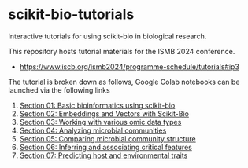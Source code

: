 # scikit-bio-tutorials

Interactive tutorials for using scikit-bio in biological research.

This repository hosts tutorial materials for the ISMB 2024 conference.

- https://www.iscb.org/ismb2024/programme-schedule/tutorials#ip3

The tutorial is broken down as follows, Google Colab notebooks can be launched via the following links

1. [Section 01: Basic bioinformatics using scikit-bio](https://colab.research.google.com/github/scikit-bio/scikit-bio-tutorials/blob/main/01-basic-bioinfo/01-basic-bioinfo.ipynb)
2. [Section 02: Embeddings and Vectors with Scikit-Bio](https://colab.research.google.com/github/scikit-bio/scikit-bio-tutorials/blob/main/02-language-model/02-language-model.ipynb)
3. [Section 03: Working with various omic data types](https://colab.research.google.com/github/scikit-bio/scikit-bio-tutorials/blob/main/03-omic-data-types/03-omic-data-types.ipynb)
4. [Section 04: Analyzing microbial communities](https://colab.research.google.com/github/scikit-bio/scikit-bio-tutorials/blob/main/04-community-structure/04-community-structure.ipynb)
5. [Section 05: Comparing microbial community structure](https://colab.research.google.com/github/scikit-bio/scikit-bio-tutorials/blob/main/05-community-diversity/05-community-diversity.ipynb)
6. [Section 06: Inferring and associating critical features](https://colab.research.google.com/github/scikit-bio/scikit-bio-tutorials/blob/main/06-marker-inference/06-marker-inference.ipynb)
7. [Section 07: Predicting host and environmental traits](https://colab.research.google.com/github/scikit-bio/scikit-bio-tutorials/blob/main/07-outcome-prediction/07-outcome-prediction.ipynb)
